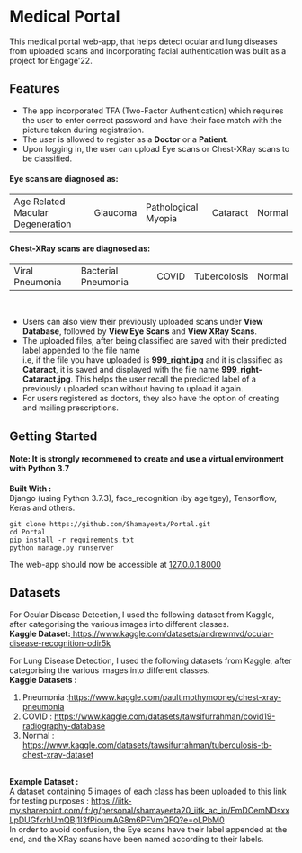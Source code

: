 # Medical Portal
This medical portal web-app, that helps detect ocular and lung diseases from uploaded scans and incorporating facial authentication was built as a project for Engage'22.
## Features
- The app incorporated TFA (Two-Factor Authentication) which requires the user to enter correct password and have their face match with the picture taken during registration.
- The user is allowed to register as a <b>Doctor</b> or a <b>Patient</b>.
- Upon logging in, the user can upload Eye scans or Chest-XRay scans to be classified. <br>
#### Eye scans are diagnosed as:
 <table><tr><td>Age Related Macular Degeneration</td><td>Glaucoma</td><td>Pathological Myopia<td>Cataract</td><td>Normal</td></tr></table>
 
#### Chest-XRay scans are diagnosed as:
 <table><tr><td>Viral Pneumonia</td><td>Bacterial Pneumonia</td><td>COVID<td> Tubercolosis</td><td>Normal</td></tr></table><br>

- Users can also view their previously uploaded scans under <b>View Database</b>, followed by <b>View Eye Scans</b> and <b>View XRay Scans</b>. 
- The uploaded files, after being classified are saved with their predicted label appended to the file name<br> i.e, if the file you have uploaded is <b>999_right.jpg</b> and it is classified as <b>Cataract</b>, it is saved and displayed with the file name <b>999_right-Cataract.jpg</b>. This helps the user recall the predicted label of a previously uploaded scan without having to upload it again.
- For users registered as doctors, they also have the option of creating and mailing prescriptions.
## Getting Started
#### Note:  It is strongly recommened to create and use a virtual environment with Python 3.7
<b>Built With :</b> <br>Django (using Python 3.7.3), face_recognition (by ageitgey), Tensorflow, Keras and others.
<br>
```shell
git clone https://github.com/Shamayeeta/Portal.git
cd Portal
pip install -r requirements.txt
python manage.py runserver
```
The web-app should now be accessible at <a href="http://127.0.0.1:8000/">127.0.0.1:8000</a>
## Datasets 
 For Ocular Disease Detection, I used the following dataset from Kaggle, after categorising the various images into  different classes. <br>
<b>Kaggle Dataset:</b><a href="https://www.kaggle.com/datasets/andrewmvd/ocular-disease-recognition-odir5k"> https://www.kaggle.com/datasets/andrewmvd/ocular-disease-recognition-odir5k</a>


 For Lung Disease Detection, I used the following datasets from Kaggle, after categorising the various images into  different classes. <br>
<b>Kaggle Datasets :</b>
 1. Pneumonia :<a href="https://www.kaggle.com/paultimothymooney/chest-xray-pneumonia">https://www.kaggle.com/paultimothymooney/chest-xray-pneumonia</a>
 2. COVID : <a href="https://www.kaggle.com/datasets/tawsifurrahman/covid19-radiography-database"> https://www.kaggle.com/datasets/tawsifurrahman/covid19-radiography-database</a>
 3.  Normal :<a href="https://www.kaggle.com/datasets/tawsifurrahman/tuberculosis-tb-chest-xray-dataset"> https://www.kaggle.com/datasets/tawsifurrahman/tuberculosis-tb-chest-xray-dataset</a>
 <br>
<b>Example Dataset :</b><br>
A dataset containing 5 images of each class has been uploaded to this link for testing purposes : 
<a href="https://iitk-my.sharepoint.com/:f:/g/personal/shamayeeta20_iitk_ac_in/EmDCemNDsxxLpDUGfkrhUmQBj1I3fPioumAG8m6PFVmQFQ?e=oLPbM0">https://iitk-my.sharepoint.com/:f:/g/personal/shamayeeta20_iitk_ac_in/EmDCemNDsxxLpDUGfkrhUmQBj1I3fPioumAG8m6PFVmQFQ?e=oLPbM0</a>
<br>
In order to avoid confusion, the Eye scans have their label appended at the end, and the XRay scans have been named according to their labels.
